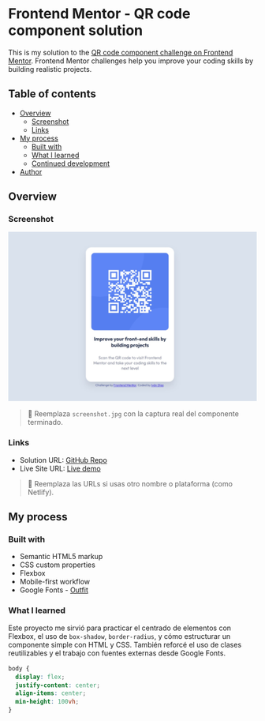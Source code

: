 # Frontend Mentor - QR code component solution

This is my solution to the [QR code component challenge on Frontend Mentor](https://www.frontendmentor.io/challenges/qr-code-component-iux_sIO_H). Frontend Mentor challenges help you improve your coding skills by building realistic projects.

## Table of contents

- [Overview](#overview)
  - [Screenshot](#screenshot)
  - [Links](#links)
- [My process](#my-process)
  - [Built with](#built-with)
  - [What I learned](#what-i-learned)
  - [Continued development](#continued-development)
- [Author](#author)

## Overview

### Screenshot

![QR Code Screenshot](./images/screenshot.jpg)

> 📸 Reemplaza `screenshot.jpg` con la captura real del componente terminado.

### Links

- Solution URL: [GitHub Repo](https://github.com/ivandiaz333/qr-code-component-main)
- Live Site URL: [Live demo](https://qr-code-component-i-diaz.netlify.app/)

> 🔗 Reemplaza las URLs si usas otro nombre o plataforma (como Netlify).

## My process

### Built with

- Semantic HTML5 markup
- CSS custom properties
- Flexbox
- Mobile-first workflow
- Google Fonts - [Outfit](https://fonts.google.com/specimen/Outfit)

### What I learned

Este proyecto me sirvió para practicar el centrado de elementos con Flexbox, el uso de `box-shadow`, `border-radius`, y cómo estructurar un componente simple con HTML y CSS. También reforcé el uso de clases reutilizables y el trabajo con fuentes externas desde Google Fonts.

```css
body {
  display: flex;
  justify-content: center;
  align-items: center;
  min-height: 100vh;
}
```
